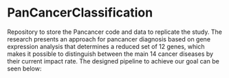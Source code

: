 # PanCancerClassification
Repository to store the Pancancer code and data to replicate the study. The research presents an approach for pancancer diagnosis based on gene expression analysis that determines a reduced set of 12 genes, which makes it possible to distinguish between the main 14 cancer diseases by their current impact rate. The designed pipeline to achieve our goal can be seen below:


